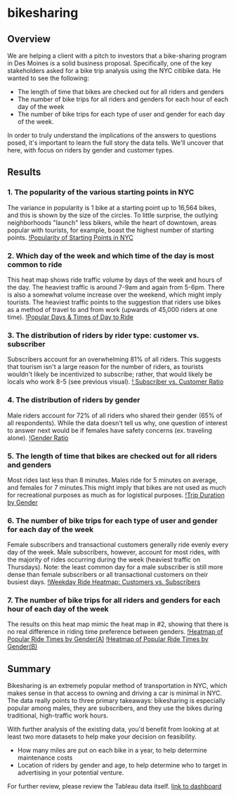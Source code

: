 # bikesharing

## Overview
We are helping a client with a pitch to investors that a bike-sharing program in Des Moines is a solid business proposal. Specifically, one of the key stakeholders asked for a bike trip analysis using the NYC citibike data. He wanted to see the following:
* The length of time that bikes are checked out for all riders and genders
* The number of bike trips for all riders and genders for each hour of each day of the week
* The number of bike trips for each type of user and gender for each day of the week.

In order to truly understand the implications of the answers to questions posed, it's important to learn the full story the data tells. We'll uncover that here, with focus on riders by gender and customer types.

## Results

### 1. The popularity of the various starting points in NYC
The variance in popularity is 1 bike at a starting point up to 16,564 bikes, and this is shown by the size of the circles. 
To little surprise, the outlying neighborhoods "launch" less bikers, while the heart of downtown, areas popular with tourists, for example, boast the highest number of starting points.
[!Popularity of Starting Points in NYC](https://github.com/andeevosters/bikesharing/blob/main/Images/starting_point_popularity.png)

### 2. Which day of the week and which time of the day is most common to ride 
This heat map shows ride traffic volume by days of the week and hours of the day. The heaviest traffic is around 7-9am and again from 5-6pm. There is also a somewhat volume increase over the weekend, which might imply tourists. The heaviest traffic points to the suggestion that riders use bikes as a method of travel to and from work (upwards of 45,000 riders at one time).
[!Popular Days & Times of Day to Ride](https://github.com/andeevosters/bikesharing/blob/main/Images/day_time_ride_heatmap.png)

### 3. The distribution of riders by rider type: customer vs. subscriber
Subscribers account for an overwhelming 81% of all riders. This suggests that tourism isn't a large reason for the number of riders, as tourists wouldn't likely be incentivized to subscribe; rather, that would likely be locals who work 8-5 (see previous visual).
[! Subscriber vs. Customer Ratio](https://github.com/andeevosters/bikesharing/blob/main/Images/subscriber_v_customer.png)

### 4. The distribution of riders by gender  
Male riders account for 72% of all riders who shared their gender (65% of all respondents). While the data doesn't tell us why, one question of interest to answer next would be if females have safety concerns (ex. traveling alone).
[!Gender Ratio](https://github.com/andeevosters/bikesharing/blob/main/Images/gender.png)

### 5. The length of time that bikes are checked out for all riders and genders
Most rides last less than 8 minutes. Males ride for 5 minutes on average, and females for 7 minutes.This might imply that bikes are not used as much for recreational purposes as much as for logistical purposes.
[!Trip Duration by Gender](https://github.com/andeevosters/bikesharing/blob/main/Images/duration_by_gender.png)

### 6. The number of bike trips for each type of user and gender for each day of the week
Female subscribers and transactional customers generally ride evenly every day of the week. Male subscribers, however, account for most rides, with the majority of rides occurring during the week (heaviest traffic on Thursdays). Note: the least common day for a male subscriber is still more dense than female subscribers or all transactional customers on their busiest days.
[!Weekday Ride Heatmap: Customers vs. Subscribers](https://github.com/andeevosters/bikesharing/blob/main/Images/Weekday_ride_heatmap.png)

### 7. The number of bike trips for all riders and genders for each hour of each day of the week 
The results on this heat map mimic the heat map in #2, showing that there is no real difference in riding time preference between genders.
[!Heatmap of Popular Ride Times by Gender(A)](https://github.com/andeevosters/bikesharing/blob/main/Images/heatmap_by_gender1.png)
[!Heatmap of Popular Ride Times by Gender(B)](https://github.com/andeevosters/bikesharing/blob/main/Images/heatmap_by_gender2.png)

## Summary
Bikesharing is an extremely popular method of transportation in NYC, which makes sense in that access to owning and driving a car is minimal in NYC. The data really points to three primary takeaways: bikesharing is especially popular among males, they are subscribers, and they use the bikes during traditional, high-traffic work hours.

With further analysis of the existing data, you'd benefit from looking at at least two more datasets to help make your decision on feasibility.
* How many miles are put on each bike in a year, to help determine maintenance costs
* Location of riders by gender and age, to help determine who to target in advertising in your potential venture.


For further review, please review the Tableau data itself.
[link to dashboard](https://public.tableau.com/profile/andrea.d.vosters#!/vizhome/BikesharingStory_16175149998000/Story1?publish=yes)
